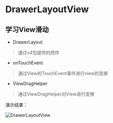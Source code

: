 # DrawerLayoutView
学习View滑动
--------
* DrawerLayout
> 通过v4包提供的控件

* onTouchEvent
> 通过View的TouchEvent事件进行view的变换

* ViewDragHelper
> 通过ViewDragHelper对View进行变换

演示结果：

![DrawerLayoutView](http://oltcsi62w.bkt.clouddn.com/image/github/DrawerLayoutView.gif)